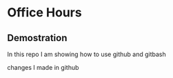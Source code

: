 # Office Hours 
## Demostration 
In this repo I am showing how to use github and gitbash

changes I made in github
